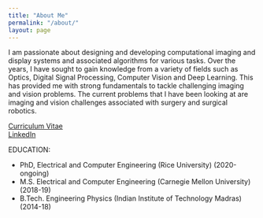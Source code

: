 ```yaml
---
title: "About Me"
permalink: "/about/"
layout: page
---
```


I am passionate about designing and developing computational imaging and display systems and associated algorithms for various tasks. Over the years, I have sought to gain knowledge from a variety of fields such as Optics, Digital Signal Processing, Computer Vision and Deep Learning. This has provided me with strong fundamentals to tackle challenging imaging and vision problems. The current problems that I have been looking at are imaging and vision challenges associated with surgery and surgical robotics. 

[Curriculum Vitae](/files/bhargavghanekar_resume.pdf) \
[LinkedIn](https://www.linkedin.com/in/bhargavghanekar)

EDUCATION: 
* PhD, Electrical and Computer Engineering (Rice University) (2020-ongoing)
* M.S. Electrical and Computer Engineering (Carnegie Mellon University) (2018-19)
* B.Tech. Engineering Physics (Indian Institute of Technology Madras) (2014-18)
